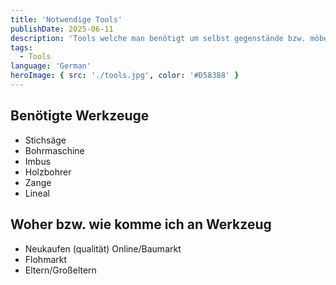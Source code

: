 ```yaml
---
title: 'Notwendige Tools'
publishDate: 2025-06-11
description: 'Tools welche man benötigt um selbst gegenstände bzw. möbel aus Holz zu bauen.'
tags:
  - Tools
language: 'German'
heroImage: { src: './tools.jpg', color: '#D58388' }
---
```


## Benötigte Werkzeuge
 - Stichsäge
 - Bohrmaschine
 - Imbus
 - Holzbohrer
 - Zange
 - Lineal

## Woher bzw. wie komme ich an Werkzeug
 - Neukaufen (qualität) Online/Baumarkt
 - Flohmarkt
 - Eltern/Großeltern